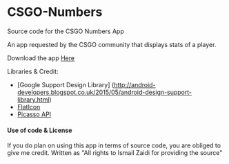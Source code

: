 # CSGO-Numbers
Source code for the CSGO Numbers App

An app requested by the CSGO community that displays stats of a player.


Download the app [Here](https://play.google.com/store/apps/details?id=com.csgo.iz)

Libraries & Credit:

- [Google Support Design Library] (http://android-developers.blogspot.co.uk/2015/05/android-design-support-library.html)
- [FlatIcon](http://www.flaticon.com/)
- [Picasso API](http://square.github.io/picasso/)

#### Use of code & License 
If you do plan on using this app in terms of source code, you are obliged to give me credit. Written as "All rights to Ismail Zaidi for providing the source"
